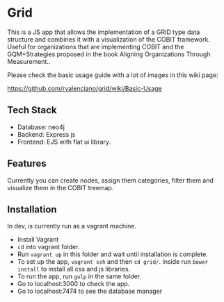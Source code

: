 # Grid

This is a JS app that allows the implementation of a GRID type data structure and combines it with a visualization of the COBIT framework. Useful for organizations that are implementing COBIT and the GQM+Strategies proposed in the book Aligning Organizations Through Measurement..

Please check the basic usage guide with a lot of images in this wiki page:

https://github.com/rvalenciano/grid/wiki/Basic-Usage


## Tech Stack
 * Database: neo4j
 * Backend: Express js
 * Frontend: EJS with flat ui library.
 
 ## Features

 Currently you can create nodes, assign them categories, filter them and visualize them in the COBIT treemap.

 ## Installation

 In dev, is currently run as a vagrant machine. 

 * Install Vagrant
 * `cd` into vagrant folder.
 * Run `vagrant up` in this folder and wait until installation is complete.
 * To set up the app, `vagrant ssh` and then `cd grid/`. Inside run `bower install` to install all css and js libraries.
 * To run the app, run `gulp` in the same folder.
 * Go to localhost:3000 to check the app.
 * Go to localhost:7474 to see the database manager
